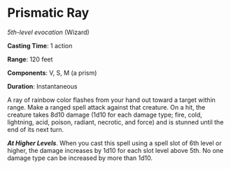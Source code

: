 # Prismatic Ray
*5th-level evocation* (Wizard)

**Casting Time**: 1 action

**Range**: 120 feet

**Components**: V, S, M (a prism)

**Duration**: Instantaneous

A ray of rainbow color flashes from your hand out toward a target within range. Make a ranged spell attack against that creature. On a hit, the creature takes 8d10 damage (1d10 for each damage type; fire, cold, lightning, acid, poison, radiant, necrotic, and force) and is stunned until the end of its next turn. 

***At Higher Levels***. When you cast this spell using a spell slot of 6th level or higher, the damage increases by 1d10 for each slot level above 5th. No one damage type can be increased by more than 1d10.
